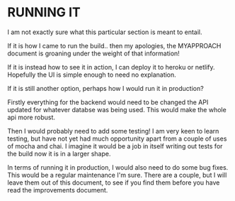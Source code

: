 # RUNNING IT

I am not exactly sure what this particular section is meant to entail.

If it is how I came to run the build.. then my apologies, the MYAPPROACH document is groaning under the weight of that information!

If it is instead how to see it in action, I can deploy it to heroku or netlify.
Hopefully the UI is simple enough to need no explanation.

If it is still another option, perhaps how I would run it in production?

Firstly everything for the backend would need to be changed the API updated for whatever databse was being used. This would make the whole api more robust.

Then I would probably need to add some testing!
I am very keen to learn testing, but have not yet had much opportunity apart from a couple of uses of mocha and chai.
I imagine it would be a job in itself writing out tests for the build now it is in a larger shape.

In terms of running it in production, I would also need to do some bug fixes.
This would be a regular maintenance I'm sure.
There are a couple, but I will leave them out of this document, to see if you find them before you have read the improvements document.
